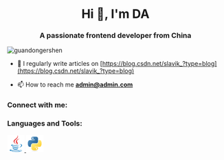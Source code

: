 <h1 align="center">Hi 👋, I'm DA</h1>
<h3 align="center">A passionate frontend developer from China</h3>

<p align="left"> <img src="https://komarev.com/ghpvc/?username=guandongershen&label=Profile%20views&color=0e75b6&style=flat" alt="guandongershen" /> </p>

- 📝 I regularly write articles on [https://blog.csdn.net/slavik_?type=blog](https://blog.csdn.net/slavik_?type=blog)

- 📫 How to reach me **admin@admin.com**

<h3 align="left">Connect with me:</h3>
<p align="left">
</p>

<h3 align="left">Languages and Tools:</h3>
<p align="left"> <a href="https://www.java.com" target="_blank" rel="noreferrer"> <img src="https://raw.githubusercontent.com/devicons/devicon/master/icons/java/java-original.svg" alt="java" width="40" height="40"/> </a> <a href="https://www.python.org" target="_blank" rel="noreferrer"> <img src="https://raw.githubusercontent.com/devicons/devicon/master/icons/python/python-original.svg" alt="python" width="40" height="40"/> </a> </p>

